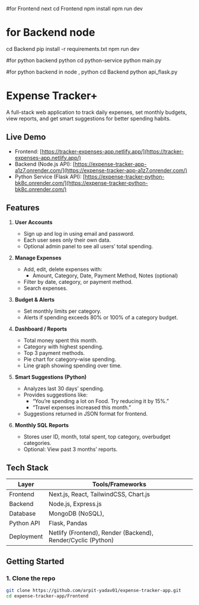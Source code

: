 #for Frontend next
cd Frontend
npm install
npm run dev

# for Backend node
cd Backend
pip install -r requirements.txt
npm run dev

#for python backend python
cd python-service
python main.py

#for python backend in node , python
cd Backend
python api_flask.py


# Expense Tracker+

A full-stack web application to track daily expenses, set monthly budgets, view reports, and get smart suggestions for better spending habits.

## Live Demo

- Frontend: [https://tracker-expenses-app.netlify.app/](https://tracker-expenses-app.netlify.app/)
- Backend (Node.js API): [https://expense-tracker-app-a1z7.onrender.com/](https://expense-tracker-app-a1z7.onrender.com/)
- Python Service (Flask API): [https://expense-tracker-python-bk8c.onrender.com/](https://expense-tracker-python-bk8c.onrender.com/)

## Features

1. **User Accounts**
   - Sign up and log in using email and password.
   - Each user sees only their own data.
   - Optional admin panel to see all users’ total spending.

2. **Manage Expenses**
   - Add, edit, delete expenses with:
     - Amount, Category, Date, Payment Method, Notes (optional)
   - Filter by date, category, or payment method.
   - Search expenses.

3. **Budget & Alerts**
   - Set monthly limits per category.
   - Alerts if spending exceeds 80% or 100% of a category budget.

4. **Dashboard / Reports**
   - Total money spent this month.
   - Category with highest spending.
   - Top 3 payment methods.
   - Pie chart for category-wise spending.
   - Line graph showing spending over time.

5. **Smart Suggestions (Python)**
   - Analyzes last 30 days’ spending.
   - Provides suggestions like:
     - “You’re spending a lot on Food. Try reducing it by 15%.”
     - “Travel expenses increased this month.”
   - Suggestions returned in JSON format for frontend.

6. **Monthly SQL Reports**
   - Stores user ID, month, total spent, top category, overbudget categories.
   - Optional: View past 3 months’ reports.

## Tech Stack

| Layer       | Tools/Frameworks                          |
|------------|-------------------------------------------|
| Frontend   | Next.js, React, TailwindCSS, Chart.js     |
| Backend    | Node.js, Express.js                        |
| Database   | MongoDB (NoSQL), |
| Python API | Flask, Pandas                              |
| Deployment | Netlify (Frontend), Render (Backend), Render/Cyclic (Python) |

## Getting Started

### 1. Clone the repo
```bash
git clone https://github.com/arpit-yadav01/expense-tracker-app.git
cd expense-tracker-app/Frontend
